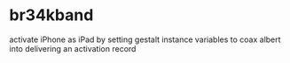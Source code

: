 # br34kband
 activate iPhone as iPad by setting gestalt instance variables to coax albert into delivering an activation record
